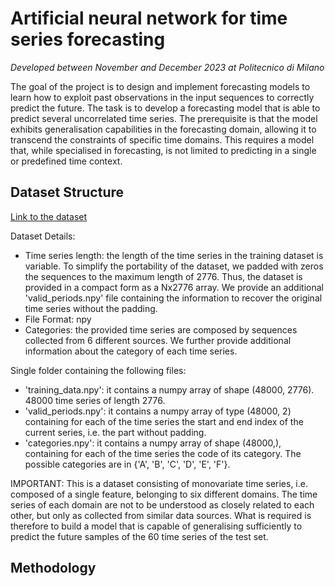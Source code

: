 # Artificial neural network for time series forecasting

*Developed between November and December 2023 at Politecnico di Milano*

The goal of the project is to design and implement forecasting models to learn how to exploit past observations in the input sequences to correctly predict the future. The task is to develop a forecasting model that is able to predict several uncorrelated time series. The prerequisite is that the model exhibits generalisation capabilities in the forecasting domain, allowing it to transcend the constraints of specific time domains. This requires a model that, while specialised in forecasting, is not limited to predicting in a single or predefined time context.

## Dataset Structure

[Link to the dataset](https://drive.google.com/drive/u/0/folders/1127Igo4_-CgMiVyRzG5aCiKEq0z9Kiwa)

Dataset Details:
* Time series length: the length of the time series in the training dataset is variable. To simplify the portability of the dataset, we padded with zeros the sequences to the maximum length of 2776. Thus, the dataset is provided in a compact form as a Nx2776 array. We provide an additional 'valid_periods.npy' file containing the information to recover the original time series without the padding.
* File Format: npy
* Categories: the provided time series are composed by sequences collected from 6 different sources. We further provide additional information about the category of each time series.

Single folder containing the following files:
* 'training_data.npy': it contains a numpy array of shape (48000, 2776). 48000 time series of length 2776.
* 'valid_periods.npy': it contains a numpy array of type (48000, 2) containing for each of the time series the start and end index of the current series, i.e. the part without padding.
* 'categories.npy': it contains a numpy array of shape (48000,), containing for each of the time series the code of its category. The possible categories are in {'A', 'B', 'C', 'D', 'E', 'F'}.

IMPORTANT: This is a dataset consisting of monovariate time series, i.e. composed of a single feature, belonging to six different domains. The time series of each domain are not to be understood as closely related to each other, but only as collected from similar data sources.
What is required is therefore to build a model that is capable of generalising sufficiently to predict the future samples of the 60 time series of the test set.

## Methodology






